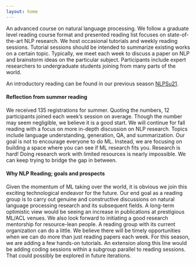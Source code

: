 ```yaml
---
layout: home
---
```

An advanced course on natural language processing. 
We follow a graduate level reading course format and
presented reading list focuses on state-of-the-art NLP research. 
We host occasional tutorials and weekly reading sessions. 
Tutorial sessions should be intended to summarize existing works 
on a certain topic. Typically, we meet each week to discuss a paper
on NLP and brainstorm ideas on the particular subject. 
Participants include expert researchers to undergraduate students 
joining from many parts of the world. 

An introductory reading can be found in our previous season
[NLPSu21](https://docs.google.com/document/d/e/2PACX-1vRia76U_JQwpLgGoQRH2mQHJewl1kJcXKiOib81ga3WS6vFkQUucRLwtGI_rUSxQqtett1h2z0cJetl/pub).


#### Reflection from summer reading
We received 135 registrations for summer. Quoting the numbers, 12 participants joined each week’s session on average. 
Though the number may seem negligible, we believe it is a good start. 
We will continue for fall reading with a focus on more in-depth discussion on NLP research. 
Topics include language understanding, generation, QA, and summarization. 
Our goal is not to encourage everyone to do ML. Instead, we are focusing on building a space where you can see if ML research fits you. 
Research is hard! Doing research work with limited resources is nearly impossible. We can keep trying to bridge the gap in between.

#### Why NLP Reading; goals and prospects
Given the momentum of ML taking over the world, it is obvious we join this exciting technological endeavor for the future. 
Our end goal as a reading group is to carry out genuine and constructive discussions on natural language processing research and its subsequent fields. 
A long-term optimistic view would be seeing an increase in publications at prestigious ML/ACL venues. We also look forward to initiating a 
good research mentorship for resource-lean people. A reading group with its current organization can do a little. We believe there will be 
timely opportunities when we can do more than just reading papers each week. For this season, we are adding a few hands-on tutorials. 
An extension along this line would be adding coding sessions within a subgroup parallel to reading sessions. That could possibly be explored in future iterations.

